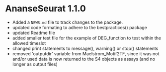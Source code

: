 # AnanseSeurat 1.1.0

* Added a `NEWS.md` file to track changes to the package.
* updated code formating to adhere to the bestpractices() package
* updated Readme file
* added smaller test file for the example of DEG_function to test within the allowed timeslot
* changed print statements to message(), warning() or stop() statements
* removed 'outputdir' variable from Maelstrom_Motif2TF, since it was not and/or used data is
  now returned to the S4 objects as assays (and no longer as output files)

